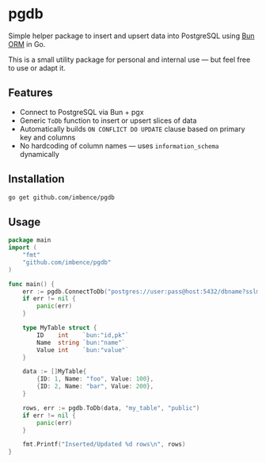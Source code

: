 # pgdb

Simple helper package to insert and upsert data into PostgreSQL using [Bun ORM](https://bun.uptrace.dev/) in Go.

This is a small utility package for personal and internal use — but feel free to use or adapt it.

## Features

- Connect to PostgreSQL via Bun + pgx
- Generic `ToDb` function to insert or upsert slices of data
- Automatically builds `ON CONFLICT DO UPDATE` clause based on primary key and columns
- No hardcoding of column names — uses `information_schema` dynamically

## Installation

```bash
go get github.com/imbence/pgdb
````

## Usage

```go
package main
import (
    "fmt"
    "github.com/imbence/pgdb"
)

func main() {
    err := pgdb.ConnectToDb("postgres://user:pass@host:5432/dbname?sslmode=disable")
    if err != nil {
        panic(err)
    }

    type MyTable struct {
        ID    int    `bun:"id,pk"`
        Name  string `bun:"name"`
        Value int    `bun:"value"`
    }

    data := []MyTable{
        {ID: 1, Name: "foo", Value: 100},
        {ID: 2, Name: "bar", Value: 200},
    }

    rows, err := pgdb.ToDb(data, "my_table", "public")
    if err != nil {
        panic(err)
    }

    fmt.Printf("Inserted/Updated %d rows\n", rows)
}
```